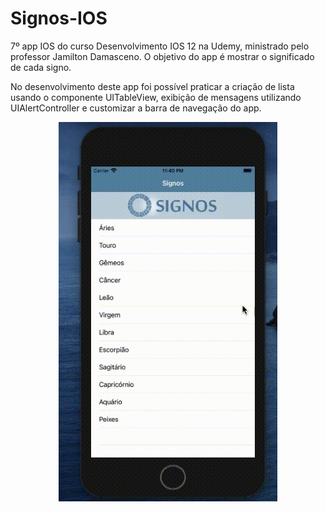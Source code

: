 # Signos-IOS
7º app IOS do curso Desenvolvimento IOS 12 na Udemy, ministrado pelo professor Jamilton Damasceno. O objetivo do app é mostrar o significado de cada signo.

No desenvolvimento deste app foi possível praticar a criação de lista usando o componente UITableView, exibição de mensagens utilizando UIAlertController e customizar a barra de navegação do app.

<p align="center">
  <img src="https://github.com/Gilbert097/Signos-IOS/blob/main/app-signos.gif?raw=true" width="350" title="Imagem App">
</p>

